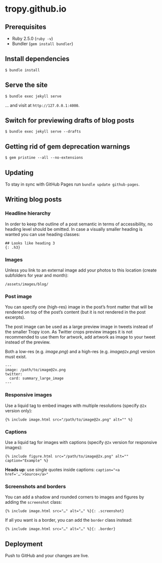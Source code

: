 # tropy.github.io

## Prerequisites

- Ruby 2.5.0 (`ruby -v`)
- Bundler (`gem install bundler`)

## Install dependencies

```
$ bundle install
```

## Serve the site

```
$ bundle exec jekyll serve
```

… and visit at `http://127.0.0.1:4000`.

## Switch for previewing drafts of blog posts

```
$ bundle exec jekyll serve --drafts
```

## Getting rid of gem deprecation warnings

```
$ gem pristine --all --no-extensions
```

## Updating
To stay in sync with GitHub Pages run `bundle update github-pages`.

## Writing blog posts

### Headline hierarchy
In order to keep the outline of a post semantic in terms of accessibility, no heading level should be omitted. In case a visually smaller heading is wanted you can use heading classes:

```
## Looks like heading 3
{: .h3}
```

### Images
Unless you link to an external image add your photos to this location (create subfolders for year and month):

```
/assets/images/blog/
```

### Post image
You can specify one (high-res) image in the post’s front matter that will be rendered on top of the post’s content (but it is not rendered in the post excerpts).

The post image can be used as a large preview image in tweets instead of the smaller Tropy icon. As Twitter crops preview images it is not recommended to use them for artwork, add artwork as image to your tweet instead of the preview.

Both a low-res (e.g. *image.png*) and a high-res (e.g. *image`@2x`.png*) version must exist.

```
---
image: /path/to/image@2x.png
twitter:
  card: summary_large_image
---
```

### Responsive images
Use a liquid tag to embed images with multiple resolutions (specify `@2x` version only):

```
{% include image.html src="/path/to/image@2x.png" alt="" %}
```

### Captions
Use a liquid tag for images with captions (specify `@2x` version for responsive images):

```
{% include figure.html src="/path/to/image@2x.png" alt="" caption="Example" %}
```

**Heads up**: use single quotes inside captions: `caption="<a href='…'>Source</a>"`

### Screenshots and borders
You can add a shadow and rounded corners to images and figures by adding the `screenshot` class:

```
{% include image.html src="…" alt="…" %}{: .screenshot}
```

If all you want is a border, you can add the `border` class instead:

```
{% include image.html src="…" alt="…" %}{: .border}
```

## Deployment
Push to GitHub and your changes are live.
